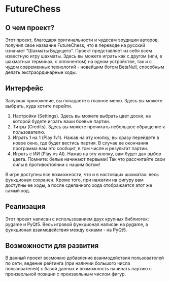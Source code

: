 # FutureChess

О чем проект?
--
Этот проект, благодаря оригинальности и чудесам эрудиции авторов, получил свое название FutureChess, что в переводе на русский означает "Шахматы Будущего".  Проект представляет из себя всем известную игру шахматы. Здесь вы можете играть как с другом (или, в шахматных терминах, с оппонентом) на одном устройстве, так и с чудом современных технологий - новейшим ботом BetaNull, способным делать экстраординарные ходы.

Интерфейс
--
Запуская приложение, вы попадаете в главное меню. Здесь вы можете выбрать, куда хотите перейти.
1. Настройки (Settings). Здесь вы можете выбрать цвет доски, на которой будете играть ваши боевые партии.
2. Титры (Credits). Здесь вы можете прочитать небольшое обращение к пользователю.
3. Играть 1 на 1 (Play 1v1). Нажав на эту кнопку, вы сразу перейдете в новое окно, где будет вестись партия. В случае ее окончания программа вам это сообщит, в том числе и результат партии.
4. Играть с ИИ (Play vs AI). Нажав на эту кнопку, вам будет дан выбор цвета. Помните: белые начинают первыми! Так что рассчитайте свои силы в противостоянии с нашим ботом!

В игре доступны все возможности, что и в настоящих шахматах: весь функционал сохранен. Кроме того, при нажатии на фигуру вам доступны ее ходы, а после сделанного хода отображается этот же самый ход.

Реализация
--
Этот проект написан с использованием двух крупных библиотек: pygame и PyQt5. Весь игровой функционал написан на pygame, а функционал взаимодействия между окнами - на PyQt5.

Возможности для развития
--
В данный проект возможно добавление взаимодействия пользователей по сети, ведение рейтинга (при наличии большого числа пользователей) с базой данных и возможность начинать партию с произвольной позиции с произвольным числом фигур.
